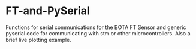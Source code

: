 # FT-and-PySerial
Functions for serial communications for the BOTA FT Sensor and generic pyserial code for communicating with stm or other microcontrollers. Also a brief live plotting example.

